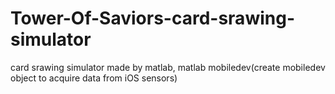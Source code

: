# Tower-Of-Saviors-card-srawing-simulator
card srawing simulator made by matlab, matlab mobiledev(create mobiledev object to acquire data from iOS sensors)

